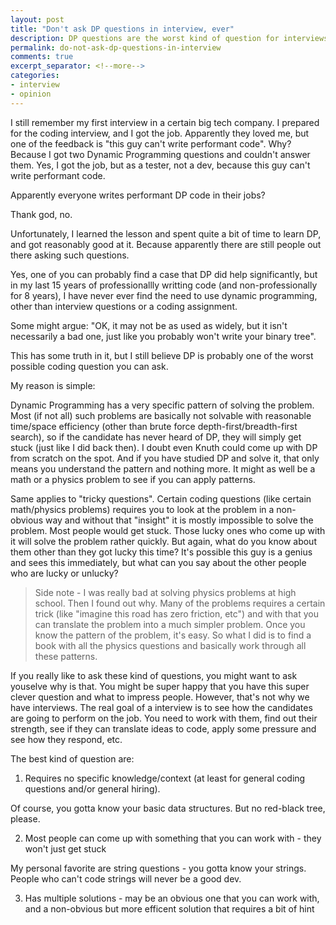 ```yaml
---
layout: post
title: "Don't ask DP questions in interview, ever" 
description: DP questions are the worst kind of question for interviews 
permalink: do-not-ask-dp-questions-in-interview 
comments: true
excerpt_separator: <!--more-->
categories:
- interview
- opinion 
---
```


I still remember my first interview in a certain big tech company. I prepared for the coding interview, and I got the job. Apparently they loved me, but one of the feedback is "this guy can't write performant code". Why? Because I got two Dynamic Programming questions and couldn't answer them. Yes, I got the job, but as a tester, not a dev, because this guy can't write performant code.

Apparently everyone writes performant DP code in their jobs?

Thank god, no. 

Unfortunately, I learned the lesson and spent quite a bit of time to learn DP, and got reasonably good at it. Because apparently there are still people out there asking such questions.

Yes, one of you can probably find a case that DP did help significantly, but in my last 15 years of professionallly writting code (and non-professionally for 8 years), I have never ever find the need to use dynamic programming, other than interview questions or a coding assignment. 

Some might argue: "OK, it may not be as used as widely, but it isn't necessarily a bad one, just like you probably won't write your binary tree". 

This has some truth in it, but I still believe DP is probably one of the worst possible coding question you can ask. 

My reason is simple: 

Dynamic Programming has a very specific pattern of solving the problem. Most (if not all) such problems are basically not solvable with reasonable time/space efficiency (other than brute force depth-first/breadth-first search), so if the candidate has never heard of DP, they will simply get stuck (just like I did back then). I doubt even Knuth could come up with DP from scratch on the spot. And if you have studied DP and solve it, that only means you understand the pattern and nothing more. It might as well be a math or a physics problem to see if you can apply patterns. 

Same applies to "tricky questions". Certain coding questions (like certain math/physics problems) requires you to look at the problem in a non-obvious way and without that "insight" it is mostly impossible to solve the problem. Most people would get stuck. Those lucky ones who come up with it will solve the problem rather quickly. But again, what do you know about them other than they got lucky this time? It's possible this guy is a genius and sees this immediately, but what can you say about the other people who are lucky or unlucky?

> Side note - I was really bad at solving physics problems at high school. Then I found out why. Many of the problems requires a certain trick (like "imagine this road has zero friction, etc") and with that you can translate the problem into a much simpler problem. Once you know the pattern of the problem, it's easy. So what I did is to find a book with all the physics questions and basically work through all these patterns. 

If you really like to ask these kind of questions, you might want to ask youselve why is that. You might be super happy that you have this super clever question and what to impress people. However, that's not why we have interviews. The real goal of a interview is to see how the candidates are going to perform on the job. You need to work with them, find out their strength, see if they can translate ideas to code, apply some pressure and see how they respond, etc. 

The best kind of question are:
1. Requires no specific knowledge/context (at least for general coding questions and/or general hiring). 

Of course, you gotta know your basic data structures. But no red-black tree, please. 

2. Most people can come up with something that you can work with - they won't just get stuck

My personal favorite are string questions - you gotta know your strings. People who can't code strings will never be a good dev.

3. Has multiple solutions - may be an obvious one that you can work with, and a non-obvious but more efficent solution that requires a bit of hint








